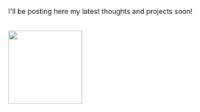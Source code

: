 I'll be posting here my latest thoughts and projects soon!


<br><a href="https://tutors.com/fl/miami/math-tutors/" target="_blank"><img src="//cdn.tutors.com/assets/images/tmp/tutors-2022.png" width="150"></a><br>
